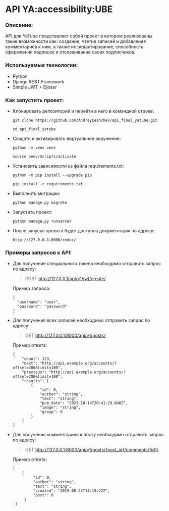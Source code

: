 # **API YA:accessibility:UBE**

### Описание:

API для YaTube представляет собой проект в котором реализованы такие возможности как: создание, чтетие записей и добавление комментариев к ним, а также их редактирование, способность оформления подписок и отслеживание своих подписчиков.

### Используемые технологии:
* Python
* Django REST Framework
* Simple JWT + Djoser

### Как запустить проект:

* Клонировать репозиторий и перейти в него в командной строке:

  ```
  git clone https://github.com/AndreyLeshchev/api_final_yatube.git
  ```
  ```
  cd api_final_yatube
  ```

* Cоздать и активировать виртуальное окружение:

  ```
  python -m venv venv
  ```
  ```
  source venv/Scripts/activate
  ```

* Установить зависимости из файла requirements.txt:

  ```
  python -m pip install --upgrade pip
  ```

  ```
  pip install -r requirements.txt
  ```

* Выполнить миграции:

  ```
  python manage.py migrate
  ```

* Запустить проект:

  ```
  python manage.py runserver
  ```
  
* После запуска проекта будет доступна документация по адресу:

  ```
  http://127.0.0.1:8000/redoc/
  ```

### Примеры запросов к API:

* Для получение специального токена необходимо отправить запрос по адресу:

  > POST http://127.0.0.1/api/v1/jwt/create/
  
  Пример запроса:

  ```
  {
    "username": "user",
    "password": "password"
  }
  ```
* Для получения всех записей необходимо отправить запрос по адресу:
  
  > GET http://127.0.0.1:8000/api/v1/posts/

  Пример ответа:
  
  ```
  {
      "count": 123,
      "next": "http://api.example.org/accounts/?offset=400&limit=100",
      "previous": "http://api.example.org/accounts/?offset=200&limit=100",
      "results": [
          {
              "id": 0,
              "author": "string",
              "text": "string",
              "pub_date": "2021-10-14T20:41:29.648Z",
              "image": "string",
              "group": 0
          }
      ]
  }
  ```

* Для получения комментариев к посту необходимо отправить запрос по адресу:

  > GET http://127.0.0.1:8000/api/v1/posts/{post_id}/comments/{id}/
  
  Пример ответа:
    
  ```
  [
      {
           "id": 0,
           "author": "string",
           "text": "string",
           "created": "2019-08-24T14:15:22Z",
           "post": 0
       }
   ]
   ```
